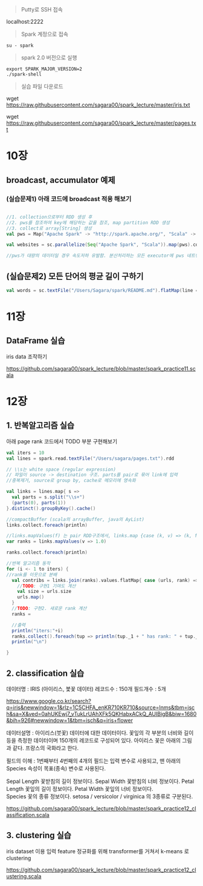> Putty로 SSH 접속

localhost:2222

> Spark 계정으로 접속
```shell
su - spark
```
> spark 2.0 버전으로 실행
```shell
export SPARK_MAJOR_VERSION=2
./spark-shell

```

> 실습 파일 다운로드

wget https://raw.githubusercontent.com/sagara00/spark_lecture/master/iris.txt

wget https://raw.githubusercontent.com/sagara00/spark_lecture/master/pages.txt

# 10장
## broadcast, accumulator 예제
### (실습문제1) 아래 코드에 broadcast 적용 해보기

```scala

//1. collection으로부터 RDD 생성 후
//2. pws를 참조하여 key에 해당하는 값을 참조, map partition RDD 생성
//3. collect로 array[String] 생성
val pws = Map("Apache Spark" -> "http://spark.apache.org/", "Scala" -> "http://www.scala-lang.org/")

val websites = sc.parallelize(Seq("Apache Spark", "Scala")).map(pws).collect

//pws가 대량의 데이터일 경우 속도저하 유발함. 분산처리하는 모든 executor에 pws 네트워크전송 유발

```

## (실습문제2) 모든 단어의 평균 길이 구하기

```scala
val words = sc.textFile("/Users/Sagara/spark/README.md").flatMap(line => line.split(' '))
```

# 11장
## DataFrame 실습

iris data 조작하기

https://github.com/sagara00/spark_lecture/blob/master/spark_practice11.scala

# 12장
## 1. 반복알고리즘 실습
아래 page rank 코드에서 TODO 부분 구현해보기

```scala
val iters = 10
val lines = spark.read.textFile("/Users/sagara/pages.txt").rdd

// \\s는 white space (regular expression)
// 파일이 source -> destination 구조. parts를 pair로 묶어 link에 입력
//중복제거, source로 group by, cache로 메모리에 영속화

val links = lines.map{ s =>
  val parts = s.split("\\s+")
  (parts(0), parts(1))
}.distinct().groupByKey().cache()

//compactBuffer (scala의 arrayBuffer, java의 AyList)
links.collect.foreach(println)

//links.mapValues(f) 는 pair RDD구조에서, links.map {case (k, v) => (k, f(v))}의 축약
var ranks = links.mapValues(v => 1.0)

ranks.collect.foreach(println)

//반복 알고리즘 동작
for (i <- 1 to iters) {
//rank를 이웃으로 분배
  val contribs = links.join(ranks).values.flatMap{ case (urls, rank) =>
    //TODO: 구현1 기여도 계산
    val size = urls.size
    urls.map()
  }
  //TODO: 구현2. 새로운 rank 계산
  ranks = 

  //출력
  println("iters:"+i)
  ranks.collect().foreach(tup => println(tup._1 + " has rank: " + tup._2 + "."))
  println("\n")

}
```

## 2. classification 실습

데이터명 : IRIS (아이리스, 붗꽃 데이터)
레코드수 : 150개 
필드개수 : 5개 

https://www.google.co.kr/search?q=iris&newwindow=1&rlz=1C5CHFA_enKR710KR710&source=lnms&tbm=isch&sa=X&ved=0ahUKEwj7_vTukLrUAhXFk5QKHabxACkQ_AUIBigB&biw=1680&bih=926#newwindow=1&tbm=isch&q=iris+flower

데이터설명 : 아이리스(붓꽃) 데이터에 대한 데이터이다. 꽃잎의 각 부분의 너비와 길이등을 측정한 데이터이며 150개의 레코드로 구성되어 있다. 아이리스 꽃은 아래의 그림과 같다. 프랑스의 국화라고 한다. 

필드의 이해 : 
1번째부터 4번째의 4개의 필드는 입력 변수로 사용되고, 맨 아래의 Species 속성이 목표(종속) 변수로 사용된다.

 Sepal Length   꽃받침의 길이 정보이다.
 Sepal Width    꽃받침의 너비 정보이다.
 Petal Length   꽃잎의 길이 정보이다.
 Petal Width    꽃잎의 너비 정보이다.  
 Species    꽃의 종류 정보이다.  setosa / versicolor / virginica 의 3종류로 구분된다.

https://github.com/sagara00/spark_lecture/blob/master/spark_practice12_classification.scala

## 3. clustering 실습
iris dataset 이용
입력 feature 정규화를 위해 transformer를 거쳐서 k-means 로 clustering

https://github.com/sagara00/spark_lecture/blob/master/spark_practice12_clustering.scala
